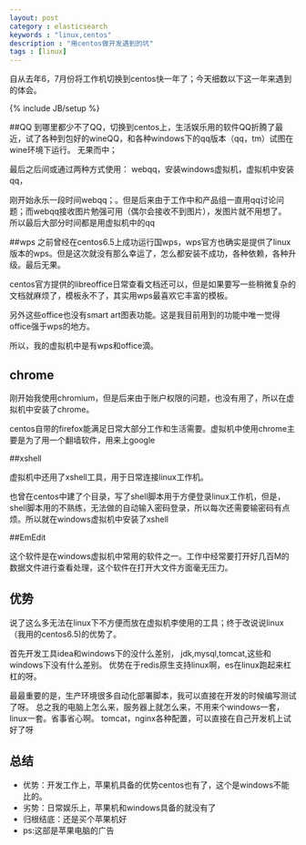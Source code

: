 ```yaml
---
layout: post
category : elasticsearch 
keywords : "linux,centos"
description : "用centos做开发遇到的坑"
tags : [linux]
---
```


自从去年6，7月份将工作机切换到centos快一年了；今天细数以下这一年来遇到的体会。
<!--break-->

{% include JB/setup %}

##QQ
到哪里都少不了QQ，切换到centos上，生活娱乐用的软件QQ折腾了最近，试了各种到包好的wineQQ，和各种windows下的qq版本（qq，tm）试图在wine环境下运行。
无果而中；

最后之后间或通过两种方式使用：
webqq，安装windows虚拟机，虚拟机中安装qq，

刚开始永乐一段时间webqq；。但是后来由于工作中和产品组一直用qq讨论问题；而webqq接收图片勉强可用（偶尔会接收不到图片），发图片就不用想了。
所以最后大部分时间都是用虚拟机中的qq

##wps
之前曾经在centos6.5上成功运行国wps，wps官方也确实是提供了linux版本的wps。但是这次就没有那么幸运了，怎么都安装不成功，各种依赖，各种升级。最后无果。

centos官方提供的libreoffice日常查看文档还可以，但是如果要写一些稍微复杂的文档就麻烦了，模板永不了，其实用wps最喜欢它丰富的模板。

另外这些office也没有smart art图表功能。这是我目前用到的功能中唯一觉得office强于wps的地方。

所以，我的虚拟机中是有wps和office滴。

## chrome

刚开始我使用chromium，但是后来由于账户权限的问题，也没有用了，所以在虚拟机中安装了chrome。

centos自带的firefox能满足日常大部分工作和生活需要。虚拟机中使用chrome主要是为了用一个翻墙软件，用来上google

##xshell

虚拟机中还用了xshell工具，用于日常连接linux工作机。

也曾在centos中建了个目录，写了shell脚本用于方便登录linux工作机，但是，shell脚本用的不熟练，无法做的自动输入密码登录，所以每次还需要输密码有点烦。所以就在windows虚拟机中安装了xshell

##EmEdit

这个软件是在windows虚拟机中常用的软件之一。工作中经常要打开好几百M的数据文件进行查看处理，这个软件在打开大文件方面毫无压力。

## 优势
说了这么多无法在linux下不方便而放在虚拟机李使用的工具；终于改说说linux（我用的centos6.5)的优势了。

首先开发工具idea和windows下的没什么差别，
jdk,mysql,tomcat,这些和windows下没有什么差别。
优势在于redis原生支持linux啊，es在linux跑起来杠杠的呀。

最最重要的是，生产环境很多自动化部署脚本，我可以直接在开发的时候编写测试了呀。
总之我的电脑上怎么来，服务器上就怎么来，不用来个windows一套，linux一套。省事省心啊。
tomcat，nginx各种配置，可以直接在自己开发机上试好了呀


## 总结
- 优势：开发工作上，苹果机具备的优势centos也有了，这个是windows不能比的。
- 劣势：日常娱乐上，苹果机和windows具备的就没有了
- 归根结底：还是买个苹果机好
- ps:这部是苹果电脑的广告

